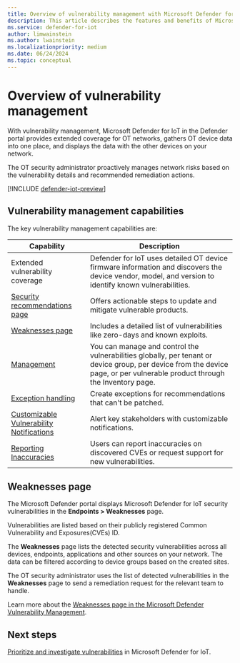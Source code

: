 ```yaml
---
title: Overview of vulnerability management with Microsoft Defender for IoT in the Defender portal
description: This article describes the features and benefits of Microsoft Defender for IoT vulnerability management.
ms.service: defender-for-iot
author: limwainstein
ms.author: lwainstein
ms.localizationpriority: medium
ms.date: 06/24/2024
ms.topic: conceptual
---
```


# Overview of vulnerability management

With vulnerability management, Microsoft Defender for IoT in the Defender portal provides extended coverage for OT networks, gathers OT device data into one place, and displays the data with the other devices on your network.

The OT security administrator proactively manages network risks based on the vulnerability details and recommended remediation actions.

[!INCLUDE [defender-iot-preview](../includes//defender-for-iot-defender-public-preview.md)]

## Vulnerability management capabilities

The key vulnerability management capabilities are:

|Capability |Description |
|----|----|
|Extended vulnerability coverage| Defender for IoT uses detailed OT device firmware information and discovers the device vendor, model, and version to identify known vulnerabilities. |
|[Security recommendations page](/defender-vulnerability-management/tvm-security-recommendation.md)|Offers actionable steps to update and mitigate vulnerable products. |
|[Weaknesses page](/defender-vulnerability-management/tvm-weaknesses.md)|Includes a detailed list of vulnerabilities like zero-days and known exploits. |
|[Management](/defender-vulnerability-management/tvm-weaknesses.md#view-common-vulnerabilities-and-exposures-cve-entries-in-other-places)|You can manage and control the vulnerabilities globally, per tenant or device group, per device from the device page, or per vulnerable product through the Inventory page. |
|[Exception handling](/defender-vulnerability-management/tvm-security-recommendation.md#file-for-exception)| Create exceptions for recommendations that can't be patched.|
|[Customizable Vulnerability Notifications](defender-endpoint/configure-vulnerability-email-notifications.md)| Alert key stakeholders with customizable notifications.|
|[Reporting Inaccuracies](defender-vulnerability-management/tvm-weaknesses.md#report-inaccuracy)| Users can report inaccuracies on discovered CVEs or request support for new vulnerabilities.|

## Weaknesses page

The Microsoft Defender portal displays Microsoft Defender for IoT security vulnerabilities in the **Endpoints > Weaknesses** page.

Vulnerabilities are listed based on their publicly registered Common Vulnerability and Exposures(CVEs) ID.

The **Weaknesses** page lists the detected security vulnerabilities across all devices, endpoints, applications and other sources on your network. The data can be filtered according to device groups based on the created sites.

The OT security administrator uses the list of detected vulnerabilities in the **Weaknesses** page to send a remediation request for the relevant team to handle.

Learn more about the [Weaknesses page in the Microsoft Defender Vulnerability Management](/defender-vulnerability-management/tvm-weaknesses.md).

## Next steps

[Prioritize and investigate vulnerabilities](prioritize-vulnerabilities.md) in Microsoft Defender for IoT.